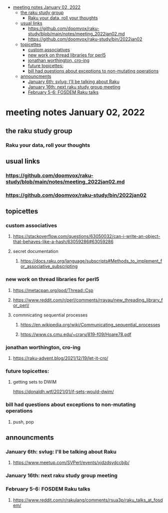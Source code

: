 - [meeting notes January 02, 2022](#org3dad34a)
  - [the raku study group](#org894d106)
    - [Raku your data, roll your thoughts](#org06bef2e)
  - [usual links](#org0c304d4)
    - [<https://github.com/doomvox/raku-study/blob/main/notes/meeting_2022jan02.md>](#org4852554)
    - [<https://github.com/doomvox/raku-study/bin/2022jan02>](#org89ef896)
  - [topicettes](#orgc6dec6a)
    - [custom associatives](#orgf6a6852)
    - [new work on thread libraries for perl5](#org07972a6)
    - [jonathan worthington, cro-ing](#org9080d06)
    - [future topicettes:](#org3678e23)
    - [bill had questions about exceptions to non-mutating operations](#orgf033dc1)
  - [announcments](#org2be3e50)
    - [January 6th: svlug: I'll be talking about Raku](#orgbc50a04)
    - [January 16th: next raku study group meeting](#orgd98f3b4)
    - [February 5-6: FOSDEM Raku talks](#orgce9b4fb)


<a id="org3dad34a"></a>

# meeting notes January 02, 2022


<a id="org894d106"></a>

## the raku study group


<a id="org06bef2e"></a>

### Raku your data, roll your thoughts


<a id="org0c304d4"></a>

## usual links


<a id="org4852554"></a>

### <https://github.com/doomvox/raku-study/blob/main/notes/meeting_2022jan02.md>


<a id="org89ef896"></a>

### <https://github.com/doomvox/raku-study/bin/2022jan02>


<a id="orgc6dec6a"></a>

## topicettes


<a id="orgf6a6852"></a>

### custom associatives

1.  <https://stackoverflow.com/questions/63050032/can-i-write-an-object-that-behaves-like-a-hash/63059286#63059286>

2.  secret documentation

    1.  <https://docs.raku.org/language/subscripts#Methods_to_implement_for_associative_subscripting>


<a id="org07972a6"></a>

### new work on thread libraries for perl5

1.  <https://metacpan.org/pod/Thread::Csp>

2.  <https://www.reddit.com/r/perl/comments/rrayau/new_threading_library_for_perl/>

3.  commnicating sequential processes

    1.  <https://en.wikipedia.org/wiki/Communicating_sequential_processes>
    
    2.  <https://www.cs.cmu.edu/~crary/819-f09/Hoare78.pdf>


<a id="org9080d06"></a>

### jonathan worthington, cro-ing

1.  <https://raku-advent.blog/2021/12/19/let-it-cro/>


<a id="org3678e23"></a>

### future topicettes:

1.  getting sets to DWIM

    <https://donaldh.wtf/2021/01/if-sets-would-dwim/>


<a id="orgf033dc1"></a>

### bill had questions about exceptions to non-mutating operations

1.  push, pop


<a id="org2be3e50"></a>

## announcments


<a id="orgbc50a04"></a>

### January 6th: svlug: I'll be talking about Raku

1.  <https://www.meetup.com/SVPerl/events/xjdzdsydccbjb/>


<a id="orgd98f3b4"></a>

### January 16th: next raku study group meeting


<a id="orgce9b4fb"></a>

### February 5-6: FOSDEM Raku talks

1.  <https://www.reddit.com/r/rakulang/comments/rsua3p/raku_talks_at_fosdem/>

